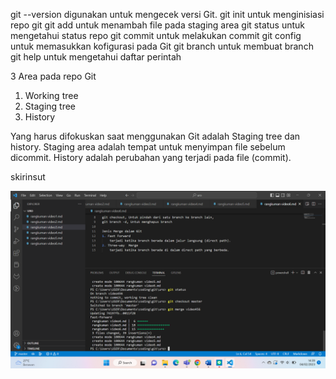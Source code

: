 git --version digunakan untuk mengecek versi Git.
git init untuk menginisiasi repo git
git add untuk menambah file pada staging area
git status untuk mengetahui status repo
git commit untuk melakukan commit
git config untuk memasukkan kofigurasi pada Git
git branch untuk membuat branch
git help untuk mengetahui daftar perintah

3 Area pada repo Git
1. Working tree
2. Staging tree
3. History

Yang harus difokuskan saat menggunakan Git adalah
Staging tree dan history.
Staging area adalah tempat untuk menyimpan file sebelum dicommit.
History adalah perubahan yang terjadi pada file (commit).

skirinsut

![ss percobaan git](https://github.com/Maull09/Misi1-Modul1-SEKURO_Programming-2023-19622267/blob/master/ss%20percobaan%20branch.png)
